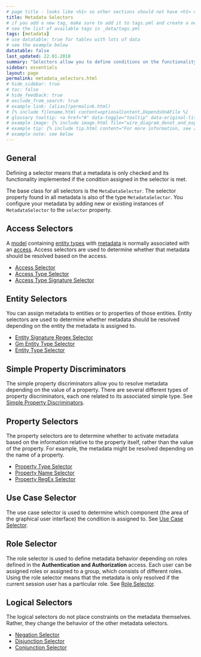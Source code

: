 ```yaml
---
# page title - looks like <h1> so other sections should not have <h1> or single-hash headings
title: Metadata Selectors
# if you add a new tag, make sure to add it to tags.yml and create a new page in pages/tags
# see the list of available tags in _data/tags.yml
tags: [metadata]
# use datatable: true for tables with lots of data
# see the example below
datatable: false
last_updated: 22.01.2018
summary: "Selectors allow you to define conditions on the functionality of metadata. This means that after configuring a selector, the metadata is only resolved (used) when that condition is met."
sidebar: essentials
layout: page
permalink: metadata_selectors.html
# hide_sidebar: true
# toc: false
# hide_feedback: true
# exclude_from_search: true
# example link: [alias](permalink.html)
# {% include filename.html content=optionalContent,DependsOnAFile %}
# glossary tooltip: <a href="#" data-toggle="tooltip" data-original-title="{{site.data.glossary.entity_type}}">entity types</a>
# example image: {% include image.html file="wire_diagram_denot_and_experts.png" max-width=600 %}
# example tip: {% include tip.html content="For more information, see [Metadata](general_metadata_properties.html)" %}
# example note: see below
---
```


## General
Defining a selector means that a metadata is only checked and its functionality implemented if the condition assigned in the selector is met.

The base class for all selectors is the `MetaDataSelector`. The selector property found in all metadata is also of the type `MetadataSelector`. You configure your metadata by adding new or existing instances of `MetadataSelector` to the `selector` property.

## Access Selectors
A  <a href="#" data-toggle="tooltip" data-original-title="{{site.data.glossary.model}}">model</a> containing  <a href="#" data-toggle="tooltip" data-original-title="{{site.data.glossary.entity_type}}">entity types</a> with  <a href="#" data-toggle="tooltip" data-original-title="{{site.data.glossary.metadata}}">metadata</a> is normally associated with an <a href="#" data-toggle="tooltip" data-original-title="{{site.data.glossary.access}}">access</a>. Access selectors are used to determine whether that metadata should be resolved based on the access.
* [Access Selector](access_selector.html)
* [Access Type Selector](access_type_selector.html)
* [Access Type Signature Selector](access_type_signature_selector.html)

## Entity Selectors
You can assign metadata to entities or to properties of those entities. Entity selectors are used to determine whether metadata should be resolved depending on the entity the metadata is assigned to.
* [Entity Signature Regex Selector](entity_signature_regex_selector.html)
* [Gm Entity Type Selector](gm_type_selector.html)
* [Entity Type Selector](entity_type_selector.html)

## Simple Property Discriminators
The simple property discriminators allow you to resolve metadata depending on the value of a property. There are several different types of property discriminators, each one related to its associated simple type. See [Simple Property Discriminators](simple_property_discriminators.html).

## Property Selectors
The property selectors are to determine whether to activate metadata based on the information relative to the property itself, rather than the value of the property. For example, the metadata might be resolved depending on the name of a property.
* [Property Type Selector](property_type_selector.html)
* [Property Name Selector](property_name_selector.html)
* [Property RegEx Selector](property_regex_selector.html)

## Use Case Selector
The use case selector is used to determine which component (the area of the graphical user interface) the condition is assigned to. See [Use Case Selector](use_case_selector.html).

## Role Selector
The role selector is used to define metadata behavior depending on roles defined in the **Authentication and Authorization** access. Each user can be assigned roles or assigned to a group, which consists of different roles. Using the role selector means that the metadata is only resolved if the current session user has a particular role. See [Role Selector](role_selector.html).

## Logical Selectors
The logical selectors do not place constraints on the metadata themselves. Rather, they change the behavior of the other metadata selectors.
* [Negation Selector](negation_selector.html)
* [Disjunction Selector](disjunction_selector.html)
* [Conjunction Selector](conjunction_selector.html)
